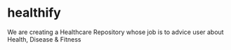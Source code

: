 # healthify
We are creating a Healthcare Repository whose job is to advice user about Health, Disease &amp; Fitness
